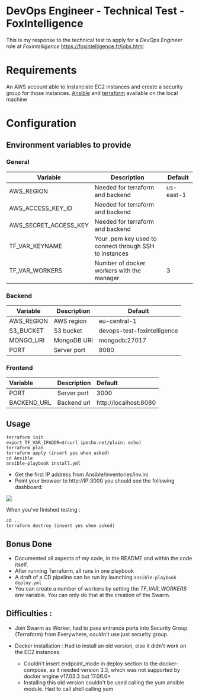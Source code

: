# DevOps Engineer - Technical Test - FoxIntelligence

This is my response to the technical test to apply for a *DevOps Engineer* role at *Foxintelligence* https://foxintelligence.fr/jobs.html

# Requirements

An AWS account able to instanciate EC2 instances and create a security group for those instances.
[Ansible](https://docs.ansible.com/ansible/latest/installation_guide/intro_installation.html) and [terraform](https://www.terraform.io/downloads.html) available on the local machine

# Configuration

## Environment variables to provide

### General

| Variable                              | Description    | Default         |
| ------------------------------------ | --------------- | ----------------|      
| AWS_REGION                     | Needed for terraform and backend | us-east-1
| AWS_ACCESS_KEY_ID                     | Needed for terraform and backend | 
| AWS_SECRET_ACCESS_KEY | Needed for terraform and backend | 
| TF_VAR_KEYNAME | Your .pem key used to connect through SSH to instances
| TF_VAR_WORKERS | Number of docker workers with the manager | 3 |

### Backend

| Variable                              | Description             | Default                            |
| ------------------------------------ | ---------------        | --------------------------------- |
| AWS_REGION | AWS region | eu-central-1 |
| S3_BUCKET | S3 bucket | devops-test-foxintelligence |
| MONGO_URI | MongoDB URI | mongodb:27017 |
| PORT | Server port | 8080 |

### Frontend

| Variable                              | Description             | Default                            |
| :------------------------------------ | :---------------        | :--------------------------------- |
| PORT                     | Server port | 3000 |
| BACKEND_URL                     | Backend url | http://localhost:8080 |

## Usage

```shell
terraform init
export TF_VAR_IPADDR=$(curl ipecho.net/plain; echo)
terraform plan 
terraform apply (insert yes when asked)
cd Ansible
ansible-playbook install.yml
````

- Get the first IP address from Ansible/inventories/inv.ini
- Point your browser to http://IP:3000 you should see the following dashboard:

<img src="dashboard.png">

When you've finished testing : 
```shell
cd ..
terraform destroy (insert yes when asked)
```
## Bonus Done

- Documented all aspects of my code, in the README and within the code itself.
- After running Terraform, all runs in one playbook
- A draft of a CD pipeline can be run by launching ```ansible-playbook deploy.yml ```
- You can create a number of workers by setting the *TF_VAR_WORKERS* env variable. You can only do that at the creation of the Swarm.


## Difficulties :
* Join Swarm as Worker, had to pass entrance ports into Security Group (Terraform) from Everywhere, couldn't use just security group.
* Docker installation : Had to install an old version, else it didn't work on the EC2 instances.

    - Couldn't insert endpoint_mode in deploy section to the docker-compose, as it needed version 3.3, which was not supported by docker engine v17.03.3 but 17.06.0+
    - Installing this old version couldn't be used calling the yum ansible module. Had to call shell calling yum



